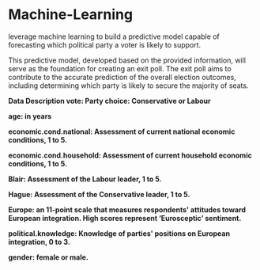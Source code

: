 # Machine-Learning
leverage machine learning to build a predictive model capable of forecasting which political party a voter is likely to support.


This predictive model, developed based on the provided information, will serve as the foundation for creating an exit poll. The exit poll aims to contribute to the accurate prediction of the overall election outcomes, including determining which party is likely to secure the majority of seats.

<b>Data Description
vote: Party choice: Conservative or Labour

age: in years

economic.cond.national: Assessment of current national economic conditions, 1 to 5.

economic.cond.household: Assessment of current household economic conditions, 1 to 5.

Blair: Assessment of the Labour leader, 1 to 5.

Hague: Assessment of the Conservative leader, 1 to 5.

Europe: an 11-point scale that measures respondents' attitudes toward European integration.   High scores represent ‘Eurosceptic’ sentiment.

political.knowledge: Knowledge of parties' positions on European integration, 0 to 3.

gender: female or male.
